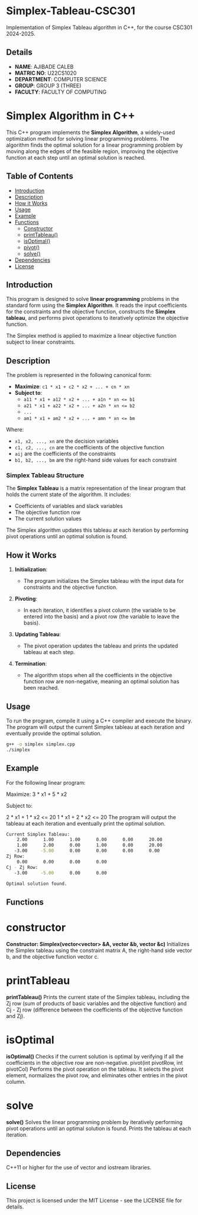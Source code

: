 # Simplex-Tableau-CSC301

Implementation of Simplex Tableau algorithm in C++, for the  course CSC301 2024-2025.

## Details

- **NAME**: AJIBADE CALEB
- **MATRIC NO**: U22CS1020
- **DEPARTMENT**: COMPUTER SCIENCE
- **GROUP**: GROUP 3 (THREE)
- **FACULTY**: FACULTY OF COMPUTING

# Simplex Algorithm in C++

This C++ program implements the **Simplex Algorithm**, a widely-used optimization method for solving linear programming problems. The algorithm finds the optimal solution for a linear programming problem by moving along the edges of the feasible region, improving the objective function at each step until an optimal solution is reached.

## Table of Contents
- [Introduction](#introduction)
- [Description](#description)
- [How it Works](#how-it-works)
- [Usage](#usage)
- [Example](#example)
- [Functions](#functions)
  - [Constructor](#constructor)
  - [printTableau()](#printtableau)
  - [isOptimal()](#isoptimal)
  - [pivot()](#pivot)
  - [solve()](#solve)
- [Dependencies](#dependencies)
- [License](#license)

## Introduction

This program is designed to solve **linear programming** problems in the standard form using the **Simplex Algorithm**. It reads the input coefficients for the constraints and the objective function, constructs the **Simplex tableau**, and performs pivot operations to iteratively optimize the objective function.

The Simplex method is applied to maximize a linear objective function subject to linear constraints.

## Description

The problem is represented in the following canonical form:
- **Maximize**: `c1 * x1 + c2 * x2 + ... + cn * xn`
- **Subject to**: 
  - `a11 * x1 + a12 * x2 + ... + a1n * xn <= b1`
  - `a21 * x1 + a22 * x2 + ... + a2n * xn <= b2`
  - `...`
  - `am1 * x1 + am2 * x2 + ... + amn * xn <= bm`

Where:
- `x1, x2, ..., xn` are the decision variables
- `c1, c2, ..., cn` are the coefficients of the objective function
- `aij` are the coefficients of the constraints
- `b1, b2, ..., bm` are the right-hand side values for each constraint

### Simplex Tableau Structure
The **Simplex Tableau** is a matrix representation of the linear program that holds the current state of the algorithm. It includes:
- Coefficients of variables and slack variables
- The objective function row
- The current solution values

The Simplex algorithm updates this tableau at each iteration by performing pivot operations until an optimal solution is found.

## How it Works

1. **Initialization**: 
   - The program initializes the Simplex tableau with the input data for constraints and the objective function.
   
2. **Pivoting**: 
   - In each iteration, it identifies a pivot column (the variable to be entered into the basis) and a pivot row (the variable to leave the basis).
   
3. **Updating Tableau**: 
   - The pivot operation updates the tableau and prints the updated tableau at each step.
   
4. **Termination**: 
   - The algorithm stops when all the coefficients in the objective function row are non-negative, meaning an optimal solution has been reached.

## Usage

To run the program, compile it using a C++ compiler and execute the binary. The program will output the current Simplex tableau at each iteration and eventually provide the optimal solution.

```bash
g++ -o simplex simplex.cpp
./simplex

```


## Example
For the following linear program:

Maximize:
3 * x1 + 5 * x2

Subject to:

2 * x1 + 1 * x2 <= 20
1 * x1 + 2 * x2 <= 20
The program will output the tableau at each iteration and eventually print the optimal solution.


```bash
Current Simplex Tableau:
    2.00      1.00      1.00      0.00      0.00      20.00 
    1.00      2.00      0.00      1.00      0.00      20.00 
   -3.00     -5.00      0.00      0.00      0.00      0.00 
Zj Row:
    0.00      0.00      0.00      0.00 
Cj - Zj Row:
   -3.00     -5.00      0.00      0.00 

Optimal solution found.


```
## Functions

# constructor
**Constructor: Simplex(vector<vector<double>> &A, vector<double> &b, vector<double> &c)**
Initializes the Simplex tableau using the constraint matrix A, the right-hand side vector b, and the objective function vector c.

# printTableau
**printTableau()**
Prints the current state of the Simplex tableau, including the Zj row (sum of products of basic variables and the objective function) and Cj - Zj row (difference between the coefficients of the objective function and Zj).

# isOptimal
**isOptimal()**
Checks if the current solution is optimal by verifying if all the coefficients in the objective row are non-negative.
pivot(int pivotRow, int pivotCol)
Performs the pivot operation on the tableau. It selects the pivot element, normalizes the pivot row, and eliminates other entries in the pivot column.

# solve
**solve()**
Solves the linear programming problem by iteratively performing pivot operations until an optimal solution is found. Prints the tableau at each iteration.

## Dependencies

C++11 or higher for the use of vector and iostream libraries.

## License
This project is licensed under the MIT License - see the LICENSE file for details.


